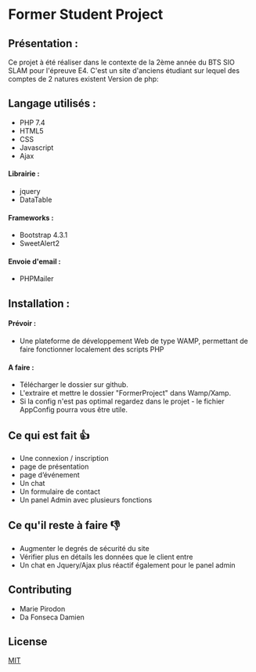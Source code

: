# Former Student Project

## Présentation :
Ce projet à été réaliser dans le contexte de la 2ème année du BTS SIO SLAM pour l'épreuve E4. C'est un site d'anciens étudiant sur lequel des comptes de 2 natures existent Version de php:

## Langage utilisés :
- PHP 7.4
- HTML5
- CSS
- Javascript
- Ajax

#### Librairie :
- jquery
- DataTable

#### Frameworks :
- Bootstrap 4.3.1
- SweetAlert2

#### Envoie d'email :
- PHPMailer

## Installation :

#### Prévoir :
- Une plateforme de développement Web de type WAMP, permettant de faire fonctionner localement des scripts PHP

#### A faire :
- Télécharger le dossier sur github.
- L'extraire et mettre le dossier "FormerProject" dans Wamp/Xamp.
- Si la config n'est pas optimal regardez dans le projet - le fichier AppConfig pourra vous être utile.

## Ce qui est fait :+1:
- Une connexion / inscription
- page de présentation
- page d’événement
- Un chat
- Un formulaire de contact
- Un panel Admin avec plusieurs fonctions

## Ce qu'il reste à faire :-1:
- Augmenter le degrés de sécurité du site
- Vérifier plus en détails les données que le client entre
- Un chat en Jquery/Ajax plus réactif également pour  le panel admin

## Contributing
- Marie Pirodon
- Da Fonseca Damien

## License
[MIT](https://choosealicense.com/licenses/mit/)
